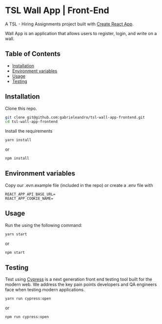 # TSL Wall App | Front-End

A TSL - Hiring Assignments project built  with [Create React App](https://github.com/facebook/create-react-app).

Wall App is an application that allows users to register, login, and write on a wall.

## Table of Contents

- [Installation](#installation)
- [Environment variables](#environment-variables)
- [Usage](#usage)
- [Testing](#testing)

## Installation

Clone this repo.

```bash
git clone git@github.com:gabrieleandro/tsl-wall-app-frontend.git
cd tsl-wall-app-frontend
```

Install the requirements

```bash
yarn install
```
or
```bash
npm install
```

## Environment variables

Copy our .evn.example file (included in the repo) or create a .env file with 

```env
REACT_APP_API_BASE_URL=
REACT_APP_COOKIE_NAME=
```

## Usage

Run the using the following command:

```bash
yarn start
```
or
```bash
npm start
```

## Testing

Test using [Cypress](https://docs.cypress.io/) is a next generation front end testing tool built for the modern web. We address the key pain points developers and QA engineers face when testing modern applications.


```bash
yarn run cypress:open 
```
or
```bash
npm run cypress:open
```